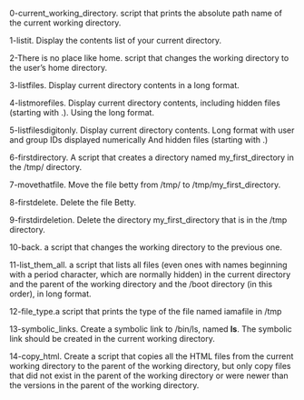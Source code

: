 0-current_working_directory. script that prints the absolute path name of the current working directory.

1-listit. Display the contents list of your current directory.

2-There is no place like home. script that changes the working directory to the user’s home directory.

3-listfiles. Display current directory contents in a long format.

4-listmorefiles. Display current directory contents, including hidden files (starting with .). Using the long format.

5-listfilesdigitonly. Display current directory contents.
	Long format
	with user and group IDs displayed numerically
	And hidden files (starting with .)

6-firstdirectory. A script that creates a directory named my_first_directory in the /tmp/ directory.

7-movethatfile. Move the file betty from /tmp/ to /tmp/my_first_directory.

8-firstdelete. Delete the file Betty.

9-firstdirdeletion. Delete the directory my_first_directory that is in the /tmp directory.

10-back.  a script that changes the working directory to the previous one.

11-list_them_all. a script that lists all files (even ones with names beginning with a period character, which are normally hidden) in the current directory and the parent of the working directory and the /boot directory (in this order), in long format.

12-file_type.a script that prints the type of the file named iamafile in /tmp

13-symbolic_links. Create a symbolic link to /bin/ls, named __ls__. The symbolic link should be created in the current working directory.

14-copy_html. Create a script that copies all the HTML files from the current working directory to the parent of the working directory, but only copy files that did not exist in the parent of the working directory or were newer than the versions in the parent of the working directory.
